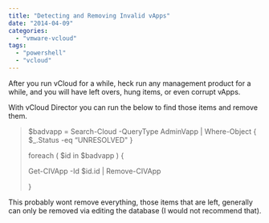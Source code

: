 ```yaml
---
title: "Detecting and Removing Invalid vApps"
date: "2014-04-09"
categories: 
  - "vmware-vcloud"
tags: 
  - "powershell"
  - "vcloud"
---
```


After you run vCloud for a while, heck run any management product for a while, and you will have left overs, hung items, or even corrupt vApps.

With vCloud Director you can run the below to find those items and remove them.

> $badvapp = Search-Cloud -QueryType AdminVapp | Where-Object { $\_.Status -eq “UNRESOLVED" }
> 
> foreach ( $id in $badvapp ) {
> 
> Get-CIVApp -Id $id.id | Remove-CIVApp
> 
> }

This probably wont remove everything, those items that are left, generally can only be removed via editing the database (I would not recommend that).
